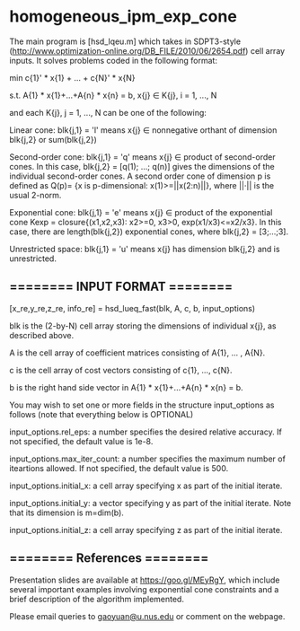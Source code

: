 # homogeneous_ipm_exp_cone

The main program is [hsd_lqeu.m] which takes in SDPT3-style (http://www.optimization-online.org/DB_FILE/2010/06/2654.pdf) cell array inputs. It solves problems coded in the following format:

min c{1}' * x{1} + ... + c{N}' * x{N}

s.t. A{1} * x{1}+...+A{n} * x{n} = b, x{j} ∈ K{j}, i = 1, ..., N

and each K{j}, j = 1, ..., N can be one of the following:

  Linear cone: blk{j,1} = 'l' means x{j} ∈ nonnegative orthant of dimension blk{j,2} or sum(blk{j,2})
  
  Second-order cone: blk{j,1} = 'q' means x{j} ∈ product of second-order cones. In this case, blk{j,2} = [q(1); ...; q(n)] gives the dimensions of the individual second-order cones. A second order cone of dimension p is defined as Q(p)= {x is p-dimensional: x(1)>=||x(2:n)||}, where ||·|| is the usual 2-norm.

  Exponential cone: blk{j,1} = 'e' means x{j} ∈ product of the exponential cone Kexp = closure{(x1,x2,x3): x2>=0, x3>0, exp(x1/x3)<=x2/x3}. In this case, there are length(blk{j,2}) exponential cones, where blk{j,2} = [3;...;3].

  Unrestricted space: blk{j,1} = 'u' means x{j} has dimension blk{j,2} and is unrestricted.


## ======== INPUT FORMAT ======== ##

[x_re,y_re,z_re, info_re] = hsd_lueq_fast(blk, A, c, b, input_options)

blk is the (2-by-N) cell array storing the dimensions of individual x{j}, as described above.

A is the cell array of coefficient matrices consisting of A{1}, ... , A{N}.

c is the cell array of cost vectors consisting of c{1}, ..., c{N}.

b is the right hand side vector in A{1} * x{1}+...+A{n} * x{n} = b.

You may wish to set one or more fields in the structure input_options as follows (note that everything below is OPTIONAL)

input_options.rel_eps: a number specifies the desired relative accuracy. If not specified, the default value is 1e-8.

input_options.max_iter_count: a number specifies the maximum number of iteartions allowed. If not specified, the default value is 500.

input_options.initial_x: a cell array specifying x as part of the initial iterate.

input_options.initial_y: a vector specifying y as part of the initial iterate. Note that its dimension is m=dim(b).

input_options.initial_z: a cell array specifying z as part of the initial iterate.

## ======== References ======== ##

Presentation slides are available at https://goo.gl/MEyRgY, which include several important examples involving exponential cone constraints and a brief description of the algorithm implemented.

Please email queries to gaoyuan@u.nus.edu or comment on the webpage.
